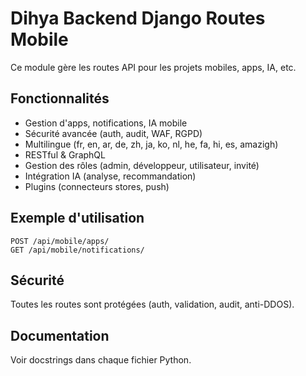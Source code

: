 # Dihya Backend Django Routes Mobile

Ce module gère les routes API pour les projets mobiles, apps, IA, etc.

## Fonctionnalités
- Gestion d'apps, notifications, IA mobile
- Sécurité avancée (auth, audit, WAF, RGPD)
- Multilingue (fr, en, ar, de, zh, ja, ko, nl, he, fa, hi, es, amazigh)
- RESTful & GraphQL
- Gestion des rôles (admin, développeur, utilisateur, invité)
- Intégration IA (analyse, recommandation)
- Plugins (connecteurs stores, push)

## Exemple d'utilisation
```http
POST /api/mobile/apps/
GET /api/mobile/notifications/
```

## Sécurité
Toutes les routes sont protégées (auth, validation, audit, anti-DDOS).

## Documentation
Voir docstrings dans chaque fichier Python.
